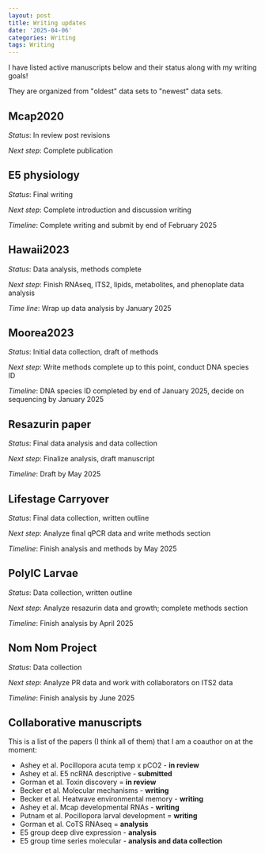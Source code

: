 ```yaml
---
layout: post
title: Writing updates
date: '2025-04-06'
categories: Writing
tags: Writing
---
```


I have listed active manuscripts below and their status along with my writing goals!  

They are organized from "oldest" data sets to "newest" data sets.  

## Mcap2020   

*Status*: In review post revisions

*Next step*: Complete publication

## E5 physiology 

*Status*: Final writing 

*Next step*: Complete introduction and discussion writing 

*Timeline*: Complete writing and submit by end of February 2025

## Hawaii2023

*Status*: Data analysis, methods complete 

*Next step*: Finish RNAseq, ITS2, lipids, metabolites, and phenoplate data analysis

*Time line*: Wrap up data analysis by January 2025

## Moorea2023

*Status*: Initial data collection, draft of methods

*Next step*: Write methods complete up to this point, conduct DNA species ID 

*Timeline*: DNA species ID completed by end of January 2025, decide on sequencing by January 2025

## Resazurin paper 

*Status*: Final data analysis and data collection

*Next step*: Finalize analysis, draft manuscript   

*Timeline*: Draft by May 2025  

## Lifestage Carryover 

*Status*: Final data collection, written outline

*Next step*: Analyze final qPCR data and write methods section

*Timeline*: Finish analysis and methods by May 2025

## PolyIC Larvae   

*Status*: Data collection, written outline

*Next step*: Analyze resazurin data and growth; complete methods section

*Timeline*: Finish analysis by April 2025

## Nom Nom Project   

*Status*: Data collection

*Next step*: Analyze PR data and work with collaborators on ITS2 data

*Timeline*: Finish analysis by June 2025

## Collaborative manuscripts 

This is a list of the papers (I think all of them) that I am a coauthor on at the moment:  

- Ashey et al. Pocillopora acuta temp x pCO2 - **in review**
- Ashey et al. E5 ncRNA descriptive - **submitted**
- Gorman et al. Toxin discovery = **in review**
- Becker et al. Molecular mechanisms - **writing**
- Becker et al. Heatwave environmental memory - **writing**  
- Ashey et al. Mcap developmental RNAs - **writing** 
- Putnam et al. Pocillopora larval development = **writing** 
- Gorman et al. CoTS RNAseq = **analysis**  
- E5 group deep dive expression - **analysis**
- E5 group time series molecular - **analysis and data collection**
